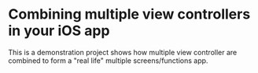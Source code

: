 # Combining multiple view controllers in your iOS app
This is a demonstration project shows how multiple view controller are combined to form a "real life" multiple screens/functions app.
